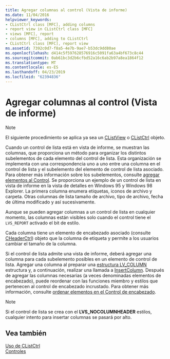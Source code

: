 ```yaml
---
title: Agregar columnas al control (Vista de informe)
ms.date: 11/04/2016
helpviewer_keywords:
- CListCtrl class [MFC], adding columns
- report view in CListCtrl class [MFC]
- views [MFC], report
- columns [MFC], adding to CListCtrl
- CListCtrl class [MFC], report view
ms.assetid: 7392c0d7-f8a5-4e7b-9ae7-b53dc9dd80ae
ms.openlocfilehash: d414c5f597628576916c5091fa63a4bf673c8c44
ms.sourcegitcommit: 0ab61bc3d2b6cfbd52a16c6ab2b97a8ea1864f12
ms.translationtype: MT
ms.contentlocale: es-ES
ms.lasthandoff: 04/23/2019
ms.locfileid: "62394836"
---
```

# <a name="adding-columns-to-the-control-report-view"></a>Agregar columnas al control (Vista de informe)

> [!NOTE]
>  El siguiente procedimiento se aplica ya sea un [CListView](../mfc/reference/clistview-class.md) o [CListCtrl](../mfc/reference/clistctrl-class.md) objeto.

Cuando un control de lista está en vista de informe, se muestran las columnas, que proporciona un método para organizar los distintos subelementos de cada elemento del control de lista. Esta organización se implementa con una correspondencia uno a uno entre una columna en el control de lista y el subelemento del elemento de control de lista asociado. Para obtener más información sobre los subelementos, consulte [agregar elementos al Control](../mfc/adding-items-to-the-control.md). Se proporciona un ejemplo de un control de lista en vista de informe en la vista de detalles en Windows 95 y Windows 98 Explorer. La primera columna enumera etiquetas, iconos de archivo y carpeta. Otras columnas de lista tamaño de archivo, tipo de archivo, fecha de última modificado y así sucesivamente.

Aunque se pueden agregar columnas a un control de lista en cualquier momento, las columnas están visibles solo cuando el control tiene el `LVS_REPORT` activado el bit de estilo.

Cada columna tiene un elemento de encabezado asociado (consulte [CHeaderCtrl](../mfc/reference/cheaderctrl-class.md)) objeto que la columna de etiqueta y permite a los usuarios cambiar el tamaño de la columna.

Si el control de lista admite una vista de informe, deberá agregar una columna para cada subelemento posibles en un elemento de control de lista. Agregar una columna al preparar una [estructura LV_COLUMN](/windows/desktop/api/commctrl/ns-commctrl-taglvcolumna) estructura y, a continuación, realizar una llamada a [InsertColumn](../mfc/reference/clistctrl-class.md#insertcolumn). Después de agregar las columnas necesarias (a veces denominadas elementos de encabezado), puede reordenar con las funciones miembro y estilos que pertenecen al control de encabezado incrustado. Para obtener más información, consulte [ordenar elementos en el Control de encabezado](../mfc/ordering-items-in-the-header-control.md).

> [!NOTE]
>  Si el control de lista se crea con el **LVS_NOCOLUMNHEADER** estilos, cualquier intento para insertar columnas se pasará por alto.

## <a name="see-also"></a>Vea también

[Uso de CListCtrl](../mfc/using-clistctrl.md)<br/>
[Controles](../mfc/controls-mfc.md)
